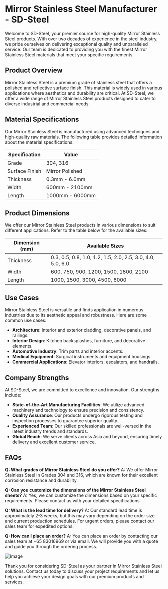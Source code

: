 # Mirror Stainless Steel Manufacturer - SD-Steel

Welcome to SD-Steel, your premier source for high-quality Mirror Stainless Steel products. With over two decades of experience in the steel industry, we pride ourselves on delivering exceptional quality and unparalleled service. Our team is dedicated to providing you with the finest Mirror Stainless Steel materials that meet your specific requirements.

## Product Overview

Mirror Stainless Steel is a premium grade of stainless steel that offers a polished and reflective surface finish. This material is widely used in various applications where aesthetics and durability are critical. At SD-Steel, we offer a wide range of Mirror Stainless Steel products designed to cater to diverse industrial and commercial needs.

## Material Specifications

Our Mirror Stainless Steel is manufactured using advanced techniques and high-quality raw materials. The following table provides detailed information about the material specifications:

| Specification | Value |
|---------------|-------|
| Grade         | 304, 316 |
| Surface Finish | Mirror Polished |
| Thickness     | 0.3mm - 6.0mm |
| Width         | 600mm - 2100mm |
| Length        | 1000mm - 6000mm |

## Product Dimensions

We offer our Mirror Stainless Steel products in various dimensions to suit different applications. Refer to the table below for the available sizes:

| Dimension (mm) | Available Sizes |
|----------------|-----------------|
| Thickness      | 0.3, 0.5, 0.8, 1.0, 1.2, 1.5, 2.0, 2.5, 3.0, 4.0, 5.0, 6.0 |
| Width          | 600, 750, 900, 1200, 1500, 1800, 2100 |
| Length         | 1000, 1500, 3000, 4500, 6000 |

## Use Cases

Mirror Stainless Steel is versatile and finds application in numerous industries due to its aesthetic appeal and robustness. Here are some common use cases:

- **Architecture**: Interior and exterior cladding, decorative panels, and railings.
- **Interior Design**: Kitchen backsplashes, furniture, and decorative elements.
- **Automotive Industry**: Trim parts and interior accents.
- **Medical Equipment**: Surgical instruments and equipment housings.
- **Commercial Applications**: Elevator interiors, escalators, and handrails.

## Company Strengths

At SD-Steel, we are committed to excellence and innovation. Our strengths include:

- **State-of-the-Art Manufacturing Facilities**: We utilize advanced machinery and technology to ensure precision and consistency.
- **Quality Assurance**: Our products undergo rigorous testing and inspection processes to guarantee superior quality.
- **Experienced Team**: Our skilled professionals are well-versed in the latest industry trends and standards.
- **Global Reach**: We serve clients across Asia and beyond, ensuring timely delivery and excellent customer service.

## FAQs

**Q: What grades of Mirror Stainless Steel do you offer?**
A: We offer Mirror Stainless Steel in Grades 304 and 316, which are known for their excellent corrosion resistance and durability.

**Q: Can you customize the dimensions of the Mirror Stainless Steel sheets?**
A: Yes, we can customize the dimensions based on your specific requirements. Please contact us with your detailed specifications.

**Q: What is the lead time for delivery?**
A: Our standard lead time is approximately 2-3 weeks, but this may vary depending on the order size and current production schedules. For urgent orders, please contact our sales team for expedited options.

**Q: How can I place an order?**
A: You can place an order by contacting our sales team at +65 83016969 or via email. We will provide you with a quote and guide you through the ordering process.

![Image](https://github.com/user-attachments/assets/2567258e-e124-4816-932d-1809bd27ef0b)

Thank you for considering SD-Steel as your partner in Mirror Stainless Steel solutions. Contact us today to discuss your project requirements and let us help you achieve your design goals with our premium products and services.